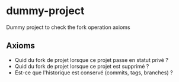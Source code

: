 # dummy-project
Dummy project to check the fork operation axioms

## Axioms
* Quid du fork de projet lorsque ce projet passe en statut privé ?
* Quid du fork de projet lorsque ce projet est supprimé ?
* Est-ce que l'historique est conservé (commits, tags, branches) ?

